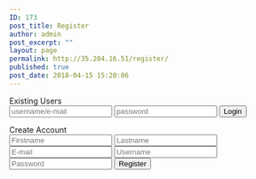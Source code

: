 ```yaml
---
ID: 173
post_title: Register
author: admin
post_excerpt: ""
layout: page
permalink: http://35.204.16.51/register/
published: true
post_date: 2018-04-15 15:20:06
---
```

<!DOCTYPE html>
<html>
<head>
	<title></title>
</head>
<body>

<section class="main-container">
<div>
Existing Users
			<div class="login-form">
				<form class="login-form" action="../includes/login.inc.php" method="POST">
					<input type="text" name="uid" placeholder="username/e-mail">
					<input type="password" name="pwd" placeholder="password">
					<button type="submit" name="submit">Login</button>
				</form>
			</div>
Create Account
			<div class="signup-form">
		                 <form class="signup-form" action="../includes/signup.inc.php" method="POST">
					<input type="text" name="first" placeholder="Firstname">
					<input type="text" name="last" placeholder="Lastname">
					<input type="text" name="email" placeholder="E-mail">
					<input type="text" name="uid" placeholder="Username">
					<input type="password" name="pwd" placeholder="Password">
					<button type="submit" name="submit">Register</button>
				</form>
			</div>
</section>

</body>
</html>
